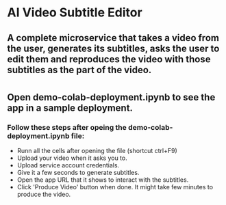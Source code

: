 # AI Video Subtitle Editor

## A complete microservice that takes a video from the user, generates its subtitles, asks the user to edit them and reproduces the video with those subtitles as the part of the video.

#

## Open demo-colab-deployment.ipynb to see the app in a sample deployment. 

### Follow these steps after opeing the demo-colab-deployment.ipynb file:
- Runn all the cells after opening the file (shortcut ctrl+F9)
- Upload your video when it asks you to.
- Upload service account credentials.
- Give it a few seconds to generate subtitles.
- Open the app URL that it shows to interact with the subtitles.
- Click 'Produce Video' button when done. It might take few minutes to produce the video.
